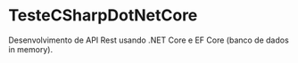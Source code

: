 # TesteCSharpDotNetCore
Desenvolvimento de API Rest usando .NET Core e EF Core (banco de dados in memory). 
